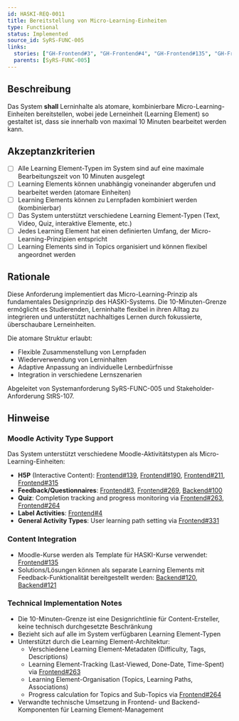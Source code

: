```yaml
---
id: HASKI-REQ-0011
title: Bereitstellung von Micro-Learning-Einheiten
type: Functional
status: Implemented
source_id: SyRS-FUNC-005
links:
  stories: ["GH-Frontend#3", "GH-Frontend#4", "GH-Frontend#135", "GH-Frontend#139", "GH-Frontend#190", "GH-Frontend#211", "GH-Frontend#263", "GH-Frontend#264", "GH-Frontend#269", "GH-Frontend#315", "GH-Frontend#331", "GH-Backend#100", "GH-Backend#120", "GH-Backend#121"]
  parents: [SyRS-FUNC-005]
---
```


## Beschreibung

Das System **shall** Lerninhalte als atomare, kombinierbare Micro-Learning-Einheiten bereitstellen, wobei jede Lerneinheit (Learning Element) so gestaltet ist, dass sie innerhalb von maximal 10 Minuten bearbeitet werden kann.

## Akzeptanzkriterien

- [ ] Alle Learning Element-Typen im System sind auf eine maximale Bearbeitungszeit von 10 Minuten ausgelegt
- [ ] Learning Elements können unabhängig voneinander abgerufen und bearbeitet werden (atomare Einheiten)
- [ ] Learning Elements können zu Lernpfaden kombiniert werden (kombinierbar)
- [ ] Das System unterstützt verschiedene Learning Element-Typen (Text, Video, Quiz, interaktive Elemente, etc.)
- [ ] Jedes Learning Element hat einen definierten Umfang, der Micro-Learning-Prinzipien entspricht
- [ ] Learning Elements sind in Topics organisiert und können flexibel angeordnet werden

## Rationale

Diese Anforderung implementiert das Micro-Learning-Prinzip als fundamentales Designprinzip des HASKI-Systems. Die 10-Minuten-Grenze ermöglicht es Studierenden, Lerninhalte flexibel in ihren Alltag zu integrieren und unterstützt nachhaltiges Lernen durch fokussierte, überschaubare Lerneinheiten.

Die atomare Struktur erlaubt:
- Flexible Zusammenstellung von Lernpfaden
- Wiederverwendung von Lerninhalten
- Adaptive Anpassung an individuelle Lernbedürfnisse
- Integration in verschiedene Lernszenarien

Abgeleitet von Systemanforderung SyRS-FUNC-005 und Stakeholder-Anforderung StRS-107.

## Hinweise

### Moodle Activity Type Support
Das System unterstützt verschiedene Moodle-Aktivitätstypen als Micro-Learning-Einheiten:
- **H5P** (Interactive Content): [Frontend#139](https://github.com/HASKI-RAK/HASKI-Frontend/issues/139), [Frontend#190](https://github.com/HASKI-RAK/HASKI-Frontend/issues/190), [Frontend#211](https://github.com/HASKI-RAK/HASKI-Frontend/issues/211), [Frontend#315](https://github.com/HASKI-RAK/HASKI-Frontend/issues/315)
- **Feedback/Questionnaires**: [Frontend#3](https://github.com/HASKI-RAK/HASKI-Frontend/issues/3), [Frontend#269](https://github.com/HASKI-RAK/HASKI-Frontend/issues/269), [Backend#100](https://github.com/HASKI-RAK/HASKI-Backend/issues/100)
- **Quiz**: Completion tracking and progress monitoring via [Frontend#263](https://github.com/HASKI-RAK/HASKI-Frontend/issues/263), [Frontend#264](https://github.com/HASKI-RAK/HASKI-Frontend/issues/264)
- **Label Activities**: [Frontend#4](https://github.com/HASKI-RAK/HASKI-Frontend/issues/4)
- **General Activity Types**: User learning path setting via [Frontend#331](https://github.com/HASKI-RAK/HASKI-Frontend/issues/331)

### Content Integration
- Moodle-Kurse werden als Template für HASKI-Kurse verwendet: [Frontend#135](https://github.com/HASKI-RAK/HASKI-Frontend/issues/135)
- Solutions/Lösungen können als separate Learning Elements mit Feedback-Funktionalität bereitgestellt werden: [Backend#120](https://github.com/HASKI-RAK/HASKI-Backend/issues/120), [Backend#121](https://github.com/HASKI-RAK/HASKI-Backend/issues/121)

### Technical Implementation Notes
- Die 10-Minuten-Grenze ist eine Designrichtlinie für Content-Ersteller, keine technisch durchgesetzte Beschränkung
- Bezieht sich auf alle im System verfügbaren Learning Element-Typen
- Unterstützt durch die Learning Element-Architektur:
  - Verschiedene Learning Element-Metadaten (Difficulty, Tags, Descriptions)
  - Learning Element-Tracking (Last-Viewed, Done-Date, Time-Spent) via [Frontend#263](https://github.com/HASKI-RAK/HASKI-Frontend/issues/263)
  - Learning Element-Organisation (Topics, Learning Paths, Associations)
  - Progress calculation for Topics and Sub-Topics via [Frontend#264](https://github.com/HASKI-RAK/HASKI-Frontend/issues/264)
- Verwandte technische Umsetzung in Frontend- und Backend-Komponenten für Learning Element-Management
